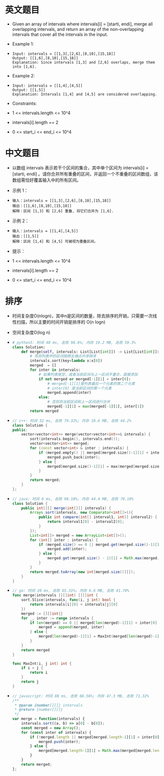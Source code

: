 
# 英文题目

- Given an array of intervals where intervals[i] = [starti, endi], merge all overlapping intervals, and return an array of the non-overlapping intervals that cover all the intervals in the input.

- Example 1:

- ```plain text
  Input: intervals = [[1,3],[2,6],[8,10],[15,18]]
  Output: [[1,6],[8,10],[15,18]]
  Explanation: Since intervals [1,3] and [2,6] overlaps, merge them into [1,6].
  ```


- Example 2:

- ```plain text
  Input: intervals = [[1,4],[4,5]]
  Output: [[1,5]]
  Explanation: Intervals [1,4] and [4,5] are considered overlapping.
  ```


- Constraints:

- 1 <= intervals.length <= 10^4

- intervals[i].length == 2

- 0 <= start_i <= end_i <= 10^4

# 中文题目

- 以数组 intervals 表示若干个区间的集合，其中单个区间为 intervals[i] = [starti, endi] 。请你合并所有重叠的区间，并返回一个不重叠的区间数组，该数组需恰好覆盖输入中的所有区间。

- 示例 1：

- ```plain text
  输入：intervals = [[1,3],[2,6],[8,10],[15,18]]
  输出：[[1,6],[8,10],[15,18]]
  解释：区间 [1,3] 和 [2,6] 重叠, 将它们合并为 [1,6].
  ```


- 示例 2：

- ```plain text
  输入：intervals = [[1,4],[4,5]]
  输出：[[1,5]]
  解释：区间 [1,4] 和 [4,5] 可被视为重叠区间。
  ```


- 提示：

- 1 <= intervals.length <= 10^4

- intervals[i].length == 2

- 0 <= start_i <= end_i <= 10^4

# 排序

- 时间复杂度O(nlogn)，其中n是区间的数量，除去排序的开销，只需要一次线性扫描，所以主要的时间开销是排序的 O(n logn)

- 空间复杂度O(log n)

- ```python
  # python3: 时间 40 ms, 击败 98.6%; 内存 19.2 MB, 击败 59.3%
  class Solution:
      def merge(self, intervals: List[List[int]]) -> List[List[int]]:
          # 先将列表中的区间按照左端点升序排序
          intervals.sort(key=lambda x:x[0])
          merged  = []
          for inter in intervals:
              # 如果列表尾空，或者当前区间与上一区间不重合，直接添加
              if not merged or merged[-1][1] < inter[0]:
                  # merged[-1][1]是列表最后一个元素的第二个元素
                  # inter[0] 是当前区间的第一个元素
                  merged.append(inter)
              else:
                  # 否则将当前区间和上一区间进行合并
                  merged[-1][1] = max(merged[-1][1], inter[1])
          return merged
  ```


- ```c++
  // c++: 时间 32 ms, 击败 79.32%; 内存 18.6 MB, 击败 44.2%
  class Solution {
  public:
      vector<vector<int>> merge(vector<vector<int>>& intervals) {
          sort(intervals.begin(), intervals.end());
          vector<vector<int>> merged;
          for (const vector<int> & inter : intervals) {
              if (merged.empty() || merged[merged.size()-1][1] < inter[0]) {
                  merged.push_back(inter);
              } else {
                  merged[merged.size()-1][1] = max(merged[merged.size()-1][1], inter[1]);
              }
          }
          return merged;
      }
  };
  ```


- ```java
  // java: 时间 6 ms, 击败 98.18%; 内存 44.4 MB, 击败 70.10%
  class Solution {
      public int[][] merge(int[][] intervals) {
          Arrays.sort(intervals, new Comparator<int[]>(){
              public int compare(int[] interval1, int[] interval2) {
                  return interval1[0] - interval2[0];
              }
          });
          List<int[]> merged = new ArrayList<int[]>();
          for (int[] inter : intervals) {
              if (merged.size() == 0 || merged.get(merged.size()-1)[1] < inter[0]) {
                  merged.add(inter);
              } else {
                  merged.get(merged.size() - 1)[1] = Math.max(merged.get(merged.size() - 1)[1], inter[1]);
              }
          }
          return merged.toArray(new int[merged.size()][]);
      }
  }
  ```


- ```go
  // go: 时间 20 ms, 击败 65.31%; 内存 6.6 MB, 击败 41.70%
  func merge(intervals [][]int) [][]int {
      sort.Slice(intervals, func(i, j int) bool {
          return intervals[i][0] < intervals[j][0]
      })
      merged := [][]int{}
      for _, inter := range intervals {
          if len(merged) == 0 || merged[len(merged)-1][1] < inter[0] {
              merged = append(merged, inter)
          } else {
              merged[len(merged)-1][1] = MaxInt(merged[len(merged)-1][1], inter[1])
          }
      }
      return merged
  }
  
  func MaxInt(i, j int) int {
      if i > j {
          return i
      }
      return j
  }
  ```


- ```javascript
  // javascript: 时间 88 ms, 击败 88.56%; 内存 47.3 MB, 击败 71.32%
  /**
   * @param {number[][]} intervals
   * @return {number[][]}
   */
  var merge = function(intervals) {
      intervals.sort((a, b) => a[0] - b[0]);
      const merged = new Array();
      for (const inter of intervals) {
          if (!merged.length || merged[merged.length-1][1] < inter[0]) {
              merged.push(inter);
          } else {
              merged[merged.length-1][1] = Math.max(merged[merged.length-1][1], inter[1]);
          }
      }
      return merged;
  };
  ```


